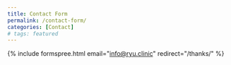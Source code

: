```yaml
---
title: Contact Form
permalink: /contact-form/
categories: [Contact]
# tags: featured
---
```


{% include formspree.html email="info@ryu.clinic" redirect="/thanks/" %}
